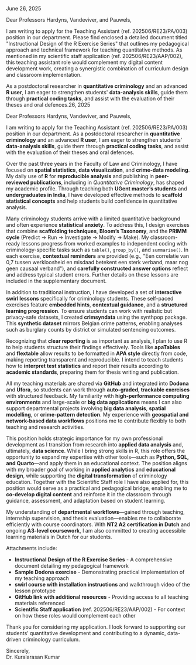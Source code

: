 June 26, 2025

Dear Professors Hardyns, Vandeviver, and Pauwels,

I am writing to apply for the Teaching Assistant (ref. 202506/RE23/PA/003) position in our department. Please find enclosed a detailed document titled "Instructional Design of the R Exercise Series" that outlines my pedagogical approach and technical framework for teaching quantitative methods. As mentioned in my scientific staff application (ref. 202506/RE23/AAP/002), this teaching assistant role would complement my digital content development work, creating a synergistic combination of curriculum design and classroom implementation.

As a postdoctoral researcher in **quantitative criminology** and an advanced **R user**, I am eager to strengthen students' **data-analysis skills**, guide them through **practical coding tasks**, and assist with the evaluation of their theses and oral defences.26, 2025

Dear Professors Hardyns, Vandeviver, and Pauwels,

I am writing to apply for the Teaching Assistant (ref. 202506/RE23/PA/003) position in our department. As a postdoctoral researcher in **quantitative criminology** and an advanced **R user**, I am eager to strengthen students’ **data-analysis skills**, guide them through **practical coding tasks**, and assist with the evaluation of their theses and oral defences.

Over the past three years in the Faculty of Law and Criminology, I have focused on **spatial statistics**, **data visualization**, and **crime-data modeling**. My daily use of **R** for **reproducible analysis** and publishing in **peer-reviewed publications**, including in *Quantitative Criminology*, has shaped my academic profile. Through teaching both **UGent master’s students** and **undergraduates in India**, I have developed effective methods to **scaffold statistical concepts** and help students build confidence in quantitative analysis.

Many criminology students arrive with a limited quantitative background and often experience **statistical anxiety**. To address this, I design exercises that combine **scaffolding techniques**, **Bloom’s Taxonomy**, and the **PRIMM cycle** (Predict → Run → Investigate → Modify → Make). My classroom-ready lessons progress from worked examples to independent coding with criminology-specific tasks such as `table()`, `group_by()`, and `summarise()`. In each exercise, **contextual reminders** are provided (e.g., "Een correlatie van 0,7 tussen werkloosheid en misdaad betekent een sterk verband, maar nog geen causaal verband"), and **carefully constructed answer options** reflect and address typical student errors. Further details on these lessons are included in the supplementary document.

In addition to traditional instruction, I have developed a set of **interactive swirl lessons** specifically for criminology students. These self-paced exercises feature **embedded hints**, **contextual guidance**, and a **structured learning progression**. To ensure students can work with realistic but privacy-safe datasets, I created **crimsyndata** using the synthpop package. This **synthetic dataset** mirrors Belgian crime patterns, enabling analyses such as burglary counts by district or simulated sentencing outcomes.

Recognizing that **clear reporting** is as important as analysis, I plan to use R to help students structure their findings effectively. Tools like **apaTables** and **flextable** allow results to be formatted in **APA style** directly from code, making reporting transparent and reproducible. I intend to teach students how to **interpret test statistics** and report their results according to **academic standards**, preparing them for thesis writing and publication.

All my teaching materials are shared via **GitHub** and integrated into **Dodona** and **Ufora**, so students can work through **auto-graded, trackable exercises** with structured feedback. My familiarity with **high-performance computing environments** and large-scale or **big data applications** means I can also support departmental projects involving **big data analysis**, **spatial modelling**, or **crime-pattern detection**. My experience with **geospatial and network-based data workflows** positions me to contribute flexibly to both teaching and research activities.

This position holds strategic importance for my own professional development as I transition from research into **applied data analysis** and, ultimately, **data science**. While I bring strong skills in R, this role offers the opportunity to expand my expertise with other tools—such as **Python, SQL, and Quarto**—and apply them in an educational context. The position aligns with my broader goal of working in **applied analytics** and **educational design**, while supporting the **digital transformation** of criminology education. Together with the Scientific Staff role I have also applied for, this position would serve as a practical and pedagogical bridge, enabling me to **co-develop digital content** and reinforce it in the classroom through guidance, assessment, and adaptation based on student learning.

My understanding of **departmental workflows**—gained through teaching, internship supervision, and thesis evaluation—enables me to collaborate efficiently with course coordinators. With **NT2 A2 certification in Dutch** and ongoing **A3-level coursework**, I am also committed to creating accessible learning materials in Dutch for our students.

Attachments include:
- **Instructional Design of the R Exercise Series** - A comprehensive document detailing my pedagogical framework
- **Sample Dodona exercise** - Demonstrating practical implementation of my teaching approach
- **swirl course with installation instructions** and walkthrough video of the lesson prototype
- **GitHub link with additional resources** - Providing access to all teaching materials referenced
- **Scientific Staff application** (ref. 202506/RE23/AAP/002) - For context on how these roles would complement each other

Thank you for considering my application. I look forward to supporting our students’ quantitative development and contributing to a dynamic, data-driven criminology curriculum.

Sincerely,  
Dr. Kuralarasan Kumar